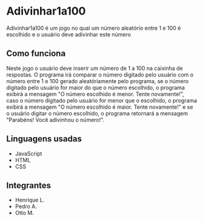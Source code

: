 # Adivinhar1a100
Adivinhar1a100 é um jogo no qual um número aleatório entre 1 e 100 é escolhido e o usuário deve adivinhar este número

## Como funciona
Neste jogo o usuário deve inserir um número de 1 a 100 na caixinha de respostas. O programa irá comparar o número digitado pelo usuário com o número entre 1 e 100 gerado aleatóriamente pelo programa, se o número digitado pelo usuário for maior do que o número escolhido, o programa exibirá a mensagem "O número escolhido é menor. Tente novamente!", caso o número digitado pelo usuário for menor que o escolhido, o programa exibirá a mensagem "O número escolhido é maior. Tente novamente!" e se o usuário digitar o número escolhido, o programa retornará a mensagem "Parabéns! Você adivinhou o número!".


## Linguagens usadas 
- JavaScript
- HTML
- CSS


## Integrantes
- Henrique L.
- Pedro A.
- Otto M.